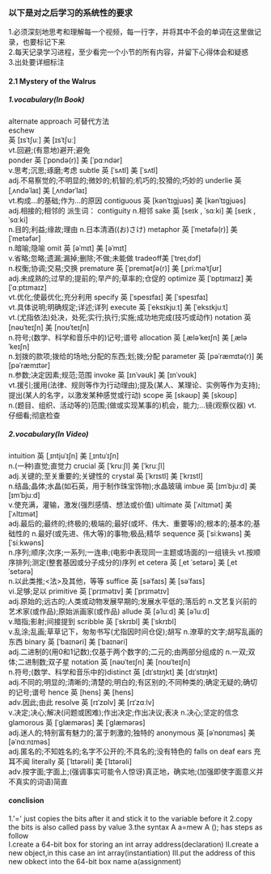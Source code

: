 ### 以下是对之后学习的系统性的要求
1.必须深刻地思考和理解每一个视频，每一行字，并将其中不会的单词在这里做记录，也要标记下来<br/>
2.每天记录学习进程，至少看完一个小节的所有内容，并留下心得体会和疑惑<br/>
3.出处要详细标注<br/>
#### 2.1 Mystery of the Walrus


##### 1.vocabulary(In Book)
alternate approach 可替代方法<br/>
eschew<br/>
英 [ɪsˈtʃuː]   美 [ɪsˈtʃuː]  <br/>
vt.回避;(有意地)避开;避免<br/>
ponder
英 [ˈpɒndə(r)]   美 [ˈpɑːndər]  
v.思考;沉思;琢磨;考虑
subtle
英 [ˈsʌtl]   美 [ˈsʌtl]  
adj.不易察觉的;不明显的;微妙的;机智的;机巧的;狡猾的;巧妙的
underlie
英 [ˌʌndəˈlaɪ]   美 [ˌʌndərˈlaɪ]  
vt.构成…的基础;作为…的原因
contiguous
英 [kənˈtɪɡjuəs]   美 [kənˈtɪɡjuəs]  
adj.相接的;相邻的
派生词： contiguity n.相邻
sake
英 [seɪk , ˈsɑːki]   美 [seɪk , ˈsɑːki]  
n.目的;利益;缘故;理由
n.日本清酒((お)さけ)
metaphor
英 [ˈmetəfə(r)]   美 [ˈmetəfər]  
n.暗喻;隐喻
omit
英 [əˈmɪt]   美 [əˈmɪt]  
v.省略;忽略;遗漏;漏掉;删除;不做;未能做
tradeoff美 [ˈtreɪˌdɔf]  
n.权衡;协调;交易;交换
premature
英 [ˈpremətʃə(r)]   美 [ˌpriːməˈtʃʊr]  
adj.未成熟的;过早的;提前的;早产的;草率的;仓促的
optimize
英 [ˈɒptɪmaɪz]   美 [ˈɑːptɪmaɪz]  
vt.优化;使最优化;充分利用
specify
英 [ˈspesɪfaɪ]   美 [ˈspesɪfaɪ]  
vt.具体说明;明确规定;详述;详列
execute
英 [ˈeksɪkjuːt]   美 [ˈeksɪkjuːt]  
vt.(尤指依法)处决，处死;实行;执行;实施;成功地完成(技巧或动作)
notation
英 [nəʊˈteɪʃn]   美 [noʊˈteɪʃn]  
n.符号;(数学、科学和音乐中的)记号;谱号
allocation
英 [ˌæləˈkeɪʃn]   美 [ˌæləˈkeɪʃn]  
n.划拨的款项;拨给的场地;分配的东西;划;拨;分配
parameter
英 [pəˈræmɪtə(r)]   美 [pəˈræmɪtər]  
n.参数;决定因素;规范;范围
invoke
英 [ɪnˈvəʊk]   美 [ɪnˈvoʊk]  
vt.援引;援用(法律、规则等作为行动理由);提及(某人、某理论、实例等作为支持);提出(某人的名字，以激发某种感觉或行动)
scope
英 [skəʊp]   美 [skoʊp]  
n.(题目、组织、活动等的)范围;(做或实现某事的)机会，能力;…镜(观察仪器)
vt.仔细看;彻底检查


##### 2.vocabulary(In Video)
intuition
英 [ˌɪntjuˈɪʃn]   美 [ˌɪntuˈɪʃn]  
n.(一种)直觉;直觉力
crucial
英 [ˈkruːʃl]   美 [ˈkruːʃl]  
adj.关键的;至关重要的;关键性的
crystal
英 [ˈkrɪstl]   美 [ˈkrɪstl]  
n.结晶;晶体;水晶(如石英，用于制作珠宝饰物);水晶玻璃
imbue
英 [ɪmˈbjuːd]   美 [ɪmˈbjuːd]  
v.使充满，灌输，激发(强烈感情、想法或价值)
ultimate
英 [ˈʌltɪmət]   美 [ˈʌltɪmət]  
adj.最后的;最终的;终极的;极端的;最好(或坏、伟大、重要等)的;根本的;基本的;基础性的
n.最好(或先进、伟大等)的事物;极品;精华
sequence
英 [ˈsiːkwəns]   美 [ˈsiːkwəns]  
n.序列;顺序;次序;一系列;一连串;(电影中表现同一主题或场面的)一组镜头
vt.按顺序排列;测定(整套基因或分子成分的)序列
et cetera
英 [ˌet ˈsetərə]   美 [ˌet ˈsetərə]  
n.以此类推;<法>及其他，等等
suffice
英 [səˈfaɪs]   美 [səˈfaɪs]  
vi.足够;足以
primitive
英 [ˈprɪmətɪv]   美 [ˈprɪmətɪv]  
adj.原始的;远古的;人类或动物发展早期的;发展水平低的;落后的
n.文艺复兴前的艺术家(或作品);原始派画家(或作品)
allude
英 [əˈluːd]   美 [əˈluːd]  
v.暗指;影射;间接提到
scribble
英 [ˈskrɪbl]   美 [ˈskrɪbl]  
v.乱涂;乱画;草草记下，匆匆书写(尤指因时间仓促);胡写
n.潦草的文字;胡写乱画的东西
binary
英 [ˈbaɪnəri]   美 [ˈbaɪnəri]  
adj.二进制的(用0和1记数);仅基于两个数字的;二元的;由两部分组成的
n.一双;双体;二进制数;双子星
notation
英 [nəʊˈteɪʃn]   美 [noʊˈteɪʃn]  
n.符号;(数学、科学和音乐中的)distinct
英 [dɪˈstɪŋkt]   美 [dɪˈstɪŋkt]  
adj.不同的;明显的;清晰的;清楚的;明白的;有区别的;不同种类的;确定无疑的;确切的记号;谱号
hence
英 [hens]   美 [hens]  
adv.因此;由此
resolve
英 [rɪˈzɒlv]   美 [rɪˈzɑːlv]  
v.决定;决心;解决(问题或困难);作出决定;作出决议;表决
n.决心;坚定的信念
glamorous
英 [ˈɡlæmərəs]   美 [ˈɡlæmərəs]  
adj.迷人的;特别富有魅力的;富于刺激的;独特的
anonymous
英 [əˈnɒnɪməs]   美 [əˈnɑːnɪməs]  
adj.匿名的;不知姓名的;名字不公开的;不具名的;没有特色的
falls on deaf ears 充耳不闻
literally
英 [ˈlɪtərəli]   美 [ˈlɪtərəli]  
adv.按字面;字面上;(强调事实可能令人惊讶)真正地，确实地;(加强即使字面意义并不真实的词语)简直

#### conclision
1.'=' just copies the bits after it and  stick it to the variable before it
2.copy the bits is also called pass by value
3.the syntax A a=mew A (); has steps as follow<br/>
Ⅰ.create a 64-bit box for storing an int array address(declaration)
Ⅱ.create a new object,in this case an int array(instantiation)
Ⅲ.put the address of this new obkect into the 64-bit box name a(assignment)
